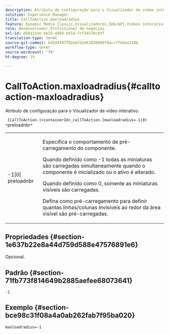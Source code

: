 ```yaml
---
description: Atributo de configuração para o Visualizador de vídeo interativo.
solution: Experience Manager
title: CallToAction.maxloadradius
feature: Dynamic Media Classic,Visualizadores,SDK/API,Vídeos interativos
role: Desenvolvedor,Profissional de negócios
exl-id: db04133e-bb23-4d94-b91d-fcf34576c03f
translation-type: tm+mt
source-git-commit: b4344397f82eb7d2d61020909f4acc7fddea210b
workflow-type: tm+mt
source-wordcount: '79'
ht-degree: 1%

---
```


# CallToAction.maxloadradius{#calltoaction-maxloadradius}

Atributo de configuração para o Visualizador de vídeo interativo.

` [CallToAction.|<containerId>_callToAction.]maxloadradius=-1|0| *`preloadnbr`*`

<table id="table_441553CD34C94A58A9D7CBF772DEDDB6"> 
 <tbody> 
  <tr> 
   <td colname="col1"> <p> <span class="codeph">-1|0|<span class="varname"> preloadnbr</span></span> </p> </td> 
   <td colname="col2"> <p> Especifica o comportamento de pré-carregamento do componente. </p> <p>Quando definido como <span class="codeph"> -1</span> todas as miniaturas são carregadas simultaneamente quando o componente é inicializado ou o ativo é alterado. </p> <p>Quando definido como <span class="codeph"> 0</span>, somente as miniaturas visíveis são carregadas. </p> <p>Defina como <span class="codeph"><span class="varname"> pré-carregamento</span></span> para definir quantas linhas/colunas invisíveis ao redor da área visível são pré-carregadas. </p> </td> 
  </tr> 
 </tbody> 
</table>

## Propriedades {#section-1e637b22e8a44d759d588e47576891e6}

Opcional.

## Padrão {#section-71fb773f814649b2885aefee68073641}

`-1`

## Exemplo {#section-bce98c31f08a4a0ab262fab7f95ba020}

```
maxloadradius=-1
```
